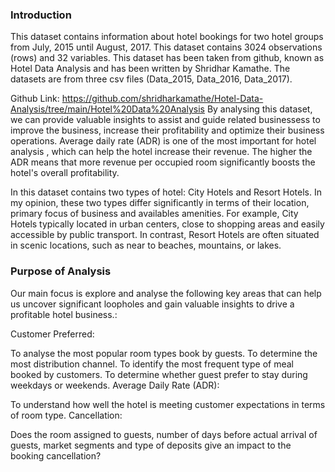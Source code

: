 ### Introduction
This dataset contains information about hotel bookings for two hotel groups from July, 2015 until August, 2017. This dataset contains 3024 observations (rows) and 32 variables. This dataset has been taken from github, known as Hotel Data Analysis and has been written by Shridhar Kamathe. The datasets are from three csv files (Data_2015, Data_2016, Data_2017).

Github Link: https://github.com/shridharkamathe/Hotel-Data-Analysis/tree/main/Hotel%20Data%20Analysis
By analysing this dataset, we can provide valuable insights to assist and guide related businessess to improve the business, increase their profitability and optimize their business operations. Average daily rate (ADR) is one of the most important for hotel analysis , which can help the hotel increase their revenue. The higher the ADR means that more revenue per occupied room significantly boosts the hotel's overall profitability.

In this dataset contains two types of hotel: City Hotels and Resort Hotels. In my opinion, these two types differ significantly in terms of their location, primary focus of business and availables amenities. For example, City Hotels typically located in urban centers, close to shopping areas and easily accessible by public transport. In contrast, Resort Hotels are often situated in scenic locations, such as near to beaches, mountains, or lakes.

### Purpose of Analysis
Our main focus is explore and analyse the following key areas that can help us uncover significant loopholes and gain valuable insights to drive a profitable hotel business.:

Customer Preferred:

To analyse the most popular room types book by guests.
To determine the most distribution channel.
To identify the most frequent type of meal booked by customers.
To determine whether guest prefer to stay during weekdays or weekends.
Average Daily Rate (ADR):

To understand how well the hotel is meeting customer expectations in terms of room type.
Cancellation:

Does the room assigned to guests, number of days before actual arrival of guests, market segments and type of deposits give an impact to the booking cancellation?
